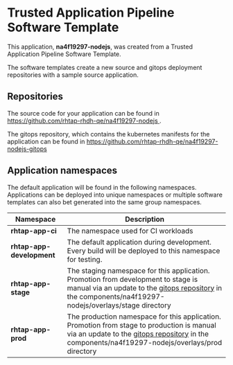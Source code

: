 # Trusted Application Pipeline Software Template

This application, **na4f19297-nodejs**, was created from a Trusted Application Pipeline Software Template.

The software templates create a new source and gitops deployment repositories with a sample source application. 

## Repositories

The source code for your application can be found in [https://github.com/rhtap-rhdh-qe/na4f19297-nodejs ](https://github.com/rhtap-rhdh-qe/na4f19297-nodejs ).
 
The gitops repository, which contains the kubernetes manifests for the application can be found in 
[https://github.com/rhtap-rhdh-qe/na4f19297-nodejs-gitops ](https://github.com/rhtap-rhdh-qe/na4f19297-nodejs-gitops ) 

## Application namespaces 

The default application will be found in the following namespaces. Applications can be deployed into unique namespaces or multiple software templates can also bet generated into the same group namespaces.  

|  Namespace   |  Description   |  
| -------- | -------- |
| **rhtap-app-ci** | The namespace used for CI workloads |
| **rhtap-app-development** | The default application during development. Every build will be deployed to this namespace for testing. |
| **rhtap-app-stage** | The staging namespace for this application. Promotion from development to stage is manual via an update to the [gitops repository](https://github.com/rhtap-rhdh-qe/na4f19297-nodejs-gitops ) in the components/na4f19297-nodejs/overlays/stage directory |
| **rhtap-app-prod** | The production namespace for this application. Promotion from stage to production is manual via an update to the [gitops repository](https://github.com/rhtap-rhdh-qe/na4f19297-nodejs-gitops ) in the components/na4f19297-nodejs/overlays/prod directory |